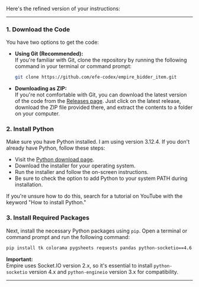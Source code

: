 Here's the refined version of your instructions:

---

### 1. Download the Code

You have two options to get the code:

- **Using Git (Recommended):**  
  If you're familiar with Git, clone the repository by running the following command in your terminal or command prompt:

  ```bash
  git clone https://github.com/efe-codex/empire_bidder_item.git
  ```

- **Downloading as ZIP:**  
  If you're not comfortable with Git, you can download the latest version of the code from the [Releases page](https://github.com/efe-codex/empire_bidder_item/releases). Just click on the latest release, download the ZIP file provided there, and extract the contents to a folder on your computer.

### 2. Install Python

Make sure you have Python installed. I am using version 3.12.4. If you don't already have Python, follow these steps:

- Visit the [Python download page](https://www.python.org/downloads/).
- Download the installer for your operating system.
- Run the installer and follow the on-screen instructions.
- Be sure to check the option to add Python to your system PATH during installation.

If you're unsure how to do this, search for a tutorial on YouTube with the keyword "How to install Python."

### 3. Install Required Packages

Next, install the necessary Python packages using `pip`. Open a terminal or command prompt and run the following command:

```bash
pip install tk colorama pygsheets requests pandas python-socketio==4.6.1 python-engineio==3.14.2
```

**Important:**  
Empire uses Socket.IO version 2.x, so it's essential to install `python-socketio` version 4.x and `python-engineio` version 3.x for compatibility.

---
